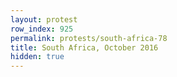 ```yaml
---
layout: protest
row_index: 925
permalink: protests/south-africa-78
title: South Africa, October 2016
hidden: true
---
```

